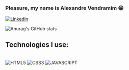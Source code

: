 ### Pleasure, my name is Alexandre Vendramim 😁

[![Linkedin](https://img.shields.io/badge/LinkedIn-0077B5?style=for-the-badge&logo=linkedin&logoColor=white)](https://www.linkedin.com/in/alexandre-oliveira-vendramim-aa8450203)

![Anurag's GitHub stats](https://github-readme-stats.vercel.app/api?username=AlexandreOliveiraVendramim&show_icons=true&theme=tokyonight)

## Technologies I use:
<div style="display: inline_block"> </br>
    <img align="center" alt="HTML5" src="https://img.shields.io/badge/HTML5-E34F26?style=for-the-badge&logo=html5&logoColor=white">
    <img align="center" alt="CSS3" src="https://img.shields.io/badge/CSS3-1572B6?style=for-the-badge&logo=css3&logoColor=white">
    <img align="center" alt="JAVASCRIPT" src="https://img.shields.io/badge/JavaScript-323330?style=for-the-badge&logo=javascript&logoColor=F7DF1E">
</div> </br>
